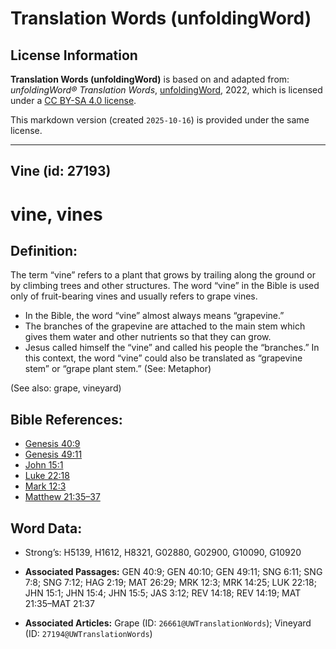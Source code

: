 # Translation Words (unfoldingWord)

## License Information

**Translation Words (unfoldingWord)** is based on and adapted from: _unfoldingWord® Translation Words_, [unfoldingWord](https://unfoldingword.org/utw), 2022, which is licensed under a [CC BY-SA 4.0 license](https://creativecommons.org/licenses/by-sa/4.0/legalcode.en).

This markdown version (created `2025-10-16`) is provided under the same license.



--------------------------------

## Vine (id: 27193)

vine, vines
===========

Definition:
-----------

The term “vine” refers to a plant that grows by trailing along the ground or by climbing trees and other structures. The word “vine” in the Bible is used only of fruit\-bearing vines and usually refers to grape vines.

* In the Bible, the word “vine” almost always means “grapevine.”
* The branches of the grapevine are attached to the main stem which gives them water and other nutrients so that they can grow.
* Jesus called himself the “vine” and called his people the “branches.” In this context, the word “vine” could also be translated as “grapevine stem” or “grape plant stem.” (See: Metaphor)

(See also: grape, vineyard)

Bible References:
-----------------

* [Genesis 40:9](https://ref.ly/Gen40:9)
* [Genesis 49:11](https://ref.ly/Gen49:11)
* [John 15:1](https://ref.ly/John15:1)
* [Luke 22:18](https://ref.ly/Luke22:18)
* [Mark 12:3](https://ref.ly/Mark12:3)
* [Matthew 21:35–37](https://ref.ly/Matt21:35-Matt21:37)

Word Data:
----------

* Strong’s: H5139, H1612, H8321, G02880, G02900, G10090, G10920

* **Associated Passages:** GEN 40:9; GEN 40:10; GEN 49:11; SNG 6:11; SNG 7:8; SNG 7:12; HAG 2:19; MAT 26:29; MRK 12:3; MRK 14:25; LUK 22:18; JHN 15:1; JHN 15:4; JHN 15:5; JAS 3:12; REV 14:18; REV 14:19; MAT 21:35–MAT 21:37
* **Associated Articles:** Grape (ID: `26661@UWTranslationWords`); Vineyard (ID: `27194@UWTranslationWords`)

